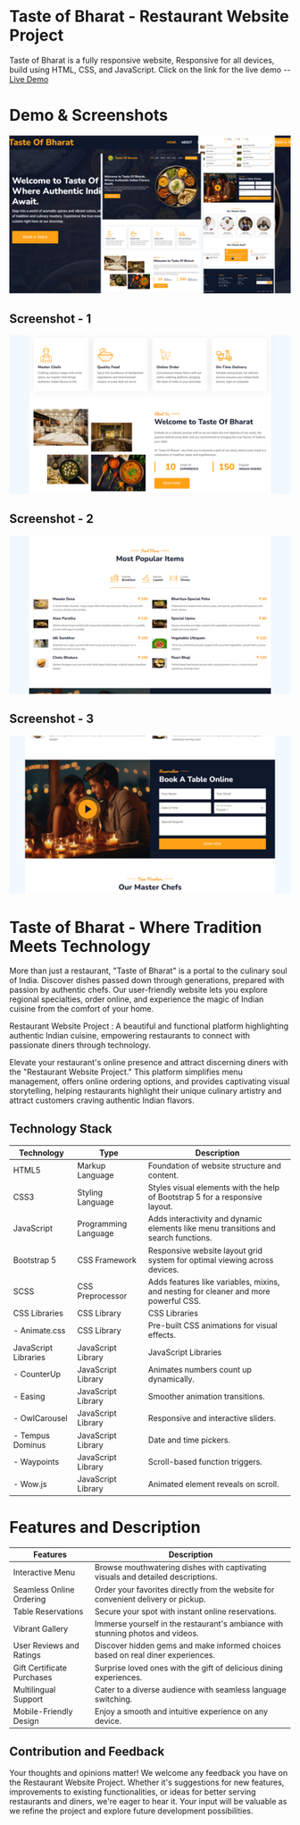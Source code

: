 #  Taste of Bharat - Restaurant Website Project
Taste of Bharat is a fully responsive website,
Responsive for all devices, build using HTML, CSS, and JavaScript.
Click on the link for the live demo -- [Live Demo](https://darsh-jogi.github.io/Restaurant-Website-Project/)

# Demo & Screenshots
<img src="https://raw.githubusercontent.com/Darsh-Jogi/Restaurant-Website-Project/mainproject/banner%20for%20the%20readme%20file%201.png">

## Screenshot - 1
<img src="https://raw.githubusercontent.com/Darsh-Jogi/Restaurant-Website-Project/mainproject/Restuarant%20Website%20screenshot%201.png">

## Screenshot - 2
<img src="https://raw.githubusercontent.com/Darsh-Jogi/Restaurant-Website-Project/mainproject/Restuarant%20Website%20Screenshot%202.png">

## Screenshot - 3
<img src="https://raw.githubusercontent.com/Darsh-Jogi/Restaurant-Website-Project/mainproject/Restuarant%20Website%20Screenshot%203.png">

# Taste of Bharat - Where Tradition Meets Technology

More than just a restaurant, "Taste of Bharat" is a portal to the culinary soul of India. Discover dishes passed down through generations, prepared with passion by authentic chefs. Our user-friendly website lets you explore regional specialties, order online, and experience the magic of Indian cuisine from the comfort of your home.

Restaurant Website Project : A beautiful and functional platform highlighting authentic Indian cuisine, empowering restaurants to connect with passionate diners through technology.

Elevate your restaurant's online presence and attract discerning diners with the "Restaurant Website Project." This platform simplifies menu management, offers online ordering options, and provides captivating visual storytelling, helping restaurants highlight their unique culinary artistry and attract customers craving authentic Indian flavors.
## Technology Stack

| Technology | Type | Description |
|---|---|---|
| HTML5 | Markup Language | Foundation of website structure and content. |
| CSS3 | Styling Language | Styles visual elements with the help of Bootstrap 5 for a responsive layout. |
| JavaScript | Programming Language | Adds interactivity and dynamic elements like menu transitions and search functions. |
| Bootstrap 5 | CSS Framework | Responsive website layout grid system for optimal viewing across devices. |
| SCSS | CSS Preprocessor | Adds features like variables, mixins, and nesting for cleaner and more powerful CSS.|
| CSS Libraries | CSS Library | CSS Libraries
|   - Animate.css | CSS Library | Pre-built CSS animations for visual effects. |
| JavaScript Libraries | JavaScript Library | JavaScript Libraries
|   - CounterUp | JavaScript Library | Animates numbers count up dynamically. |
|   - Easing | JavaScript Library | Smoother animation transitions. |
|   - OwlCarousel | JavaScript Library | Responsive and interactive sliders. |
|   - Tempus Dominus | JavaScript Library | Date and time pickers. |
|   - Waypoints | JavaScript Library | Scroll-based function triggers. |
|   - Wow.js | JavaScript Library | Animated element reveals on scroll. |

# Features and Description

| Features | Description |
|---|---|
Interactive Menu | Browse mouthwatering dishes with captivating visuals and detailed descriptions. |
Seamless Online Ordering | Order your favorites directly from the website for convenient delivery or pickup. |
Table Reservations | Secure your spot with instant online reservations. |
Vibrant Gallery | Immerse yourself in the restaurant's ambiance with stunning photos and videos. |
User Reviews and Ratings | Discover hidden gems and make informed choices based on real diner experiences. |
Gift Certificate Purchases | Surprise loved ones with the gift of delicious dining experiences. |
Multilingual Support | Cater to a diverse audience with seamless language switching. |
Mobile-Friendly Design | Enjoy a smooth and intuitive experience on any device. |

## Contribution and Feedback

Your thoughts and opinions matter! We welcome any feedback you have on the Restaurant Website Project. Whether it's suggestions for new features, improvements to existing functionalities, or ideas for better serving restaurants and diners, we're eager to hear it. Your input will be valuable as we refine the project and explore future development possibilities.
